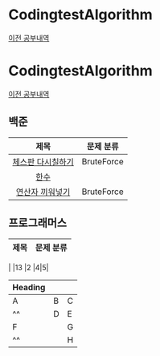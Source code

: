 # CodingtestAlgorithm
[이전 공부내역](https://github.com/wnghdtjr129/CodingTestStudy)

# CodingtestAlgorithm
[이전 공부내역](https://github.com/wnghdtjr129/CodingTestStudy)

## 백준

|제목|문제 분류|
|:--:|:--:|
|[체스판 다시칠하기](https://github.com/Juhongseok/CodingtestAlgorithm/blob/main/src/baekjoon/silver/ChessReColor.java)|BruteForce|
|[한수](https://github.com/Juhongseok/CodingtestAlgorithm/blob/main/src/baekjoon/silver/OneNumber.java)||
|[연산자 끼워넣기](https://github.com/Juhongseok/CodingtestAlgorithm/blob/main/src/baekjoon/silver/OperationInterleave.java)|BruteForce|
## 프로그래머스

|제목|문제 분류|
|:--:|:--:|
|
|1<td rowspan="2">3</td>
|2 
|4|5| 

| Heading    ||| 
|----|----|----|
| A  | B  | C  | 
| ^^ | D  | E  |
| F      || G  | 
| ^^     || H  |
